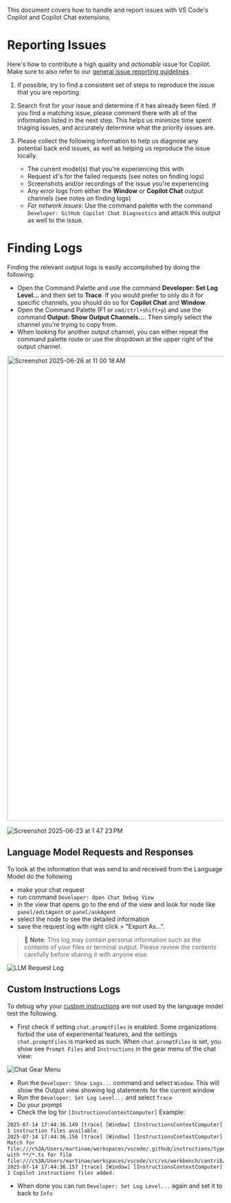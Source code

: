 This document covers how to handle and report issues with VS Code's Copilot and Copilot Chat extensions. 

# Reporting Issues

Here's how to contribute a high quality and _actionable_ issue for Copilot. Make sure to also refer to our [general issue reporting guidelines](https://github.com/microsoft/vscode/wiki/Submitting-Bugs-and-Suggestions).

1. If possible, try to find a consistent set of steps to reproduce the issue that you are reporting.

2. Search first for your issue and determine if it has already been filed. If you find a matching issue, please comment there with all of the information listed in the next step. This helps us minimize time spent triaging issues, and accurately determine what the priority issues are.

3. Please collect the following information to help us diagnose any potential back end issues, as well as helping us reproduce the issue locally.

    - The current model(s) that you're experiencing this with
    - Request id's for the failed requests (see notes on finding logs)
    - Screenshots and/or recordings of the issue you're experiencing
    - Any error logs from either the **Window** or **Copilot Chat** output channels (see notes on finding logs)
    - _For network issues_: Use the command palette with the command `Developer: GitHub Copilot Chat Diagnostics` and attach this output as well to the issue.

# Finding Logs

Finding the relevant output logs is easily accomplished by doing the following:

- Open the Command Palette and use the command **Developer: Set Log Level...** and then set to **Trace**. If you would prefer to only do it for specific channels, you should do so for **Copilot Chat** and **Window**.
- Open the Command Palette (F1 or `cmd/ctrl+shift+p`) and use the command **Output: Show Output Channels...**. Then simply select the channel you're trying to copy from. 
- When looking for another output channel, you can either repeat the command palette route or use the dropdown at the upper right of the output channel. 

<img width="1079" alt="Screenshot 2025-06-26 at 11 00 18 AM" src="https://github.com/user-attachments/assets/28a4b2e3-9519-4824-87c6-e778867d0914" />

![Screenshot 2025-06-23 at 1 47 23 PM](https://github.com/user-attachments/assets/29b35d2e-35b9-442a-82ba-b062c6b094c7)


## Language Model Requests and Responses

To look at the information that was send to and received from the Language Model do the following

- make your chat request
- run command `Developer: Open Chat Debug View`
- in the view that opens go to the end of the view and look for node like `panel/editAgent` or `panel/askAgent`
- select the node to see the detailed information
- save the request log with right click > "Export As...".


> 🚨 **Note**: This log may contain personal information such as the contents of your files or terminal output. Please review the contents carefully before sharing it with anyone else.

<img alt="LLM Request Log" src="https://github.com/user-attachments/assets/5b77358c-a4c6-4612-ba64-1193fb58fc9f" />

## Custom Instructions Logs

To debug why your [custom instructions](https://code.visualstudio.com/docs/copilot/copilot-customization#_custom-instructions) are not used by the language model test the following.

- First check if setting `chat.promptFiles` is enabled. Some organizations forbid the use of experimental features, and the settings `chat.promptFiles` is marked as such. When `chat.promptFiles` is set, you show see `Prompt Files` and `Instructions` in the gear menu of the chat view:
<img  alt="Chat Gear Menu" src="https://github.com/user-attachments/assets/4ea706c0-f41b-43fe-a375-f20a26a5e523" />

- Run the `Developer: Show Logs...` command and select `Window`. This will show the Output view showing log statements for the current window
- Run the `Developer: Set Log Level...` and select `Trace`
- Do your prompt
- Check the log for `[InstructionsContextComputer]`
Example:
```
2025-07-14 17:44:36.149 [trace] [Window] [InstructionsContextComputer] 1 instruction files available.
2025-07-14 17:44:36.156 [trace] [Window] [InstructionsContextComputer] Match for file:///c%3A/Users/martinae/workspaces/vscode/.github/instructions/typescript.instructions.md with **/*.ts for file file:///c%3A/Users/martinae/workspaces/vscode/src/vs/workbench/contrib/chat/common/promptSyntax/computeAutomaticInstructions.ts
2025-07-14 17:44:36.157 [trace] [Window] [InstructionsContextComputer]  1 Copilot instructions files added.
```

- When done you can run `Developer: Set Log Level...` again and set it to back to `Info`
